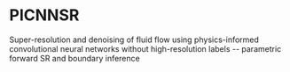 # PICNNSR
Super-resolution and denoising of fluid flow using physics-informed convolutional neural networks without high-resolution labels -- parametric forward SR and boundary inference
